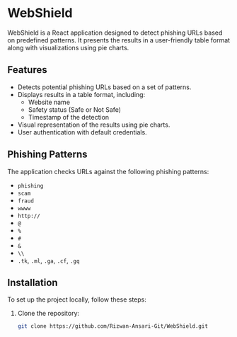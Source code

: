 # WebShield

WebShield is a React application designed to detect phishing URLs based on predefined patterns. It presents the results in a user-friendly table format along with visualizations using pie charts.

## Features

- Detects potential phishing URLs based on a set of patterns.
- Displays results in a table format, including:
  - Website name
  - Safety status (Safe or Not Safe)
  - Timestamp of the detection
- Visual representation of the results using pie charts.
- User authentication with default credentials.

## Phishing Patterns

The application checks URLs against the following phishing patterns:

- `phishing`
- `scam`
- `fraud`
- `wwww`
- `http://`
- `@`
- `%`
- `#`
- `&`
- `\\`
- `.tk`, `.ml`, `.ga`, `.cf`, `.gq`

## Installation

To set up the project locally, follow these steps:

1. Clone the repository:

   ```bash
   git clone https://github.com/Rizwan-Ansari-Git/WebShield.git
